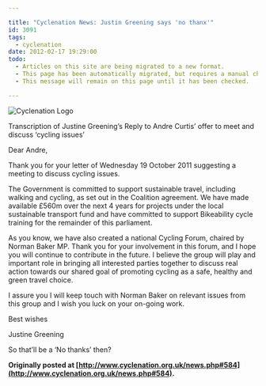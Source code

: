 ```yaml
---

title: "Cyclenation News: Justin Greening says 'no thanx'"
id: 3091
tags:
  - cyclenation
date: 2012-02-17 19:29:00
todo:
  - Articles on this site are being migrated to a new format.
  - This page has been automatically migrated, but requires a manual check-&-tune to ensure the format and links all work as expected.
  - This message will remain on this page until it has been checked.

---
```


![Cyclenation Logo](http://www.pompeybug.co.uk/wp-content/plugins/wp-cyclenation-news/cnlogo.jpg)<p>Transcription of Justine Greening&rsquo;s Reply to Andre Curtis&rsquo; offer to meet and discuss &lsquo;cycling issues&rsquo;

Dear Andre,

Thank you for your letter of Wednesday 19 October 2011 suggesting a meeting to discuss cycling issues.

The Government is committed to support sustainable travel, including walking and cycling, as set out in the Coalition agreement. We have made available &pound;560m over the next 4 years for projects under the local sustainable transport fund and have committed to support Bikeability cycle training for the remainder of this parliament.

As you know, we have also created a national Cycling Forum, chaired by Norman Baker MP. Thank you for your involvement in this forum, and I hope you will continue to contribute in the future. I believe the group will play and important role in bringing all interested parties together to discuss real action towards our shared goal of promoting cycling as a safe, healthy and green travel choice.

I assure you I will keep touch with Norman Baker on relevant issues from this group and I wish you luck on your on-going work.

Best wishes


Justine Greening

So that&rsquo;ll be a &lsquo;No thanks&rsquo; then?

**Originally posted at [http://www.cyclenation.org.uk/news.php#584](http://www.cyclenation.org.uk/news.php#584).**